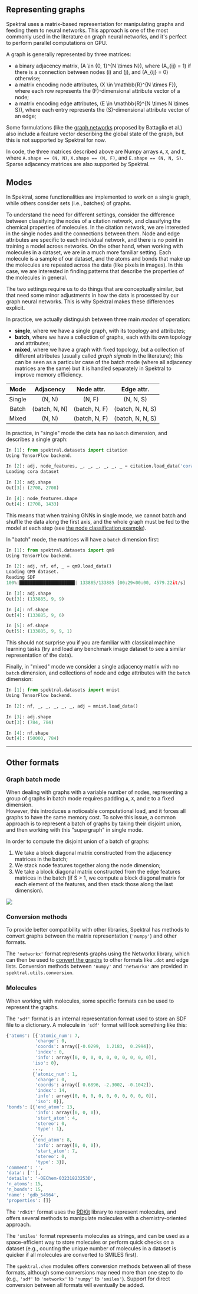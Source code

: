 ## Representing graphs

Spektral uses a matrix-based representation for manipulating graphs and feeding them to neural networks. This approach is one of the most commonly used in the literature on graph neural networks, and it's perfect to perform parallel computations on GPU.

A graph is generally represented by three matrices:

- a binary adjacency matrix, \(A \in \{0, 1\}^{N \times N}\), where \(A_{ij} = 1\) if there is a connection between nodes \(i\) and \(j\), and \(A_{ij} = 0\) otherwise;
- a matrix encoding node attributes, \(X \in \mathbb{R}^{N \times F}\), where each row represents the \(F\)-dimensional attribute vector of a node;
- a matrix encoding edge attributes, \(E \in \mathbb{R}^{N \times N \times S}\), where each entry represents the \(S\)-dimensional attribute vector of an edge;

Some formulations (like the [graph networks](https://arxiv.org/abs/1806.01261) proposed by Battaglia et al.) also include a feature vector describing the global state of the graph, but this is not supported by Spektral for now. 

In code, the three matrices described above are Numpy arrays `A`, `X`, and `E`, where `A.shape == (N, N)`, `X.shape == (N, F)`, and `E.shape == (N, N, S)`.
Sparse adjacency matrices are also supported by Spektral.


## Modes

In Spektral, some functionalities are implemented to work on a single graph, while others consider sets (i.e., batches) of graphs. 

To understand the need for different settings, consider the difference between classifying the nodes of a citation network, and classifying the chemical properties of molecules.
In the citation network, we are interested in the single nodes and the connections between them. Node and edge attributes are specific to each individual network, and there is no point in training a model across networks. 
On the other hand, when working with molecules in a dataset, we are in a much more familiar setting. Each molecule is a sample of our dataset, and the atoms and bonds that make up the molecules are repeated across the data (like pixels in images). In this case, we are interested in finding patterns that describe the properties of the molecules in general. 

The two settings require us to do things that are conceptually similar, but that need some minor adjustments in how the data is processed by our graph neural networks. This is why Spektral makes these differences explicit.


In practice, we actually distinguish between three main _modes_ of operation: 

- **single**, where we have a single graph, with its topology and attributes;
- **batch**, where we have a collection of graphs, each with its own topology and attributes;
- **mixed**, where we have a graph with fixed topology, but a collection of different attributes (usually called _graph signals_ in the literature); this can be seen as a particular case of the batch mode (where all adjacency matrices are the same) but it is handled separately in Spektral to improve memory efficiency.

|Mode  |Adjacency    |Node attr.   |Edge attr.      |
|:----:|:-----------:|:-----------:|:--------------:|
|Single|(N, N)       |(N, F)       |(N, N, S)       |
|Batch |(batch, N, N)|(batch, N, F)|(batch, N, N, S)|
|Mixed |(N, N)       |(batch, N, F)|(batch, N, N, S)|


In practice, in "single" mode the data has no `batch` dimension, and describes a single graph:

```py
In [1]: from spektral.datasets import citation
Using TensorFlow backend.

In [2]: adj, node_features, _, _, _, _, _, _ = citation.load_data('cora')
Loading cora dataset

In [3]: adj.shape
Out[3]: (2708, 2708)

In [4]: node_features.shape
Out[4]: (2708, 1433)
```

This means that when training GNNs in single mode, we cannot batch and shuffle the data along the first axis, and the whole graph must be fed to the model at each step (see [the node classification example](https://github.com/danielegrattarola/spektral/blob/master/examples/node_classification_gcn.py)).

In "batch" mode, the matrices will have a `batch` dimension first: 

```py
In [1]: from spektral.datasets import qm9
Using TensorFlow backend.

In [2]: adj, nf, ef, _ = qm9.load_data()
Loading QM9 dataset.
Reading SDF
100%|█████████████████████| 133885/133885 [00:29<00:00, 4579.22it/s]

In [3]: adj.shape
Out[3]: (133885, 9, 9)

In [4]: nf.shape
Out[4]: (133885, 9, 6)

In [5]: ef.shape
Out[5]: (133885, 9, 9, 1)
```

This should not surprise you if you are familiar with classical machine learning tasks (try and load any benchmark image dataset to see a similar representation of the data).

Finally, in "mixed" mode we consider a single adjacency matrix with no `batch` dimension, and collections of node and edge attributes with the `batch` dimension:

```py
In [1]: from spektral.datasets import mnist
Using TensorFlow backend.

In [2]: nf, _, _, _, _, _, adj = mnist.load_data()

In [3]: adj.shape
Out[3]: (784, 784)

In [4]: nf.shape
Out[4]: (50000, 784)
```

---

## Other formats


### Graph batch mode

When dealing with graphs with a variable number of nodes, representing a group of graphs in batch mode requires padding `A`, `X`, and `E` to a fixed dimension.  
However, this introduces a noticeable computational load, and it forces all graphs to have the same memory cost. To solve this issue, a common approach is to represent a batch of graphs by taking their disjoint union, and then working with this "supergraph" in single mode.

In order to compute the disjoint union of a batch of graphs: 

1. We take a block diagonal matrix constructed from the adjacency matrices in the batch;
2. We stack node features together along the node dimension;
3. We take a block diagonal matrix constructed from the edge features matrices in the batch (if S > 1, we compute a block diagonal matrix for each element of the features, and then stack those along the last dimension).

![](https://danielegrattarola.github.io/spektral/img/graph_batch.svg)


### Conversion methods

To provide better compatibility with other libraries, Spektral has methods to convert graphs between the matrix representation (`'numpy'`) and other formats. 

The `'networkx'` format represents graphs using the Networkx library, which can then be used to [convert the graphs](https://networkx.github.io/documentation/networkx-1.10/reference/convert.html) to other formats like `.dot` and edge lists. 
Conversion methods between `'numpy'` and `'networkx'` are provided in `spektral.utils.conversion`.


### Molecules

When working with molecules, some specific formats can be used to represent the graphs. 

The `'sdf'` format is an internal representation format used to store an SDF file to a dictionary. A molecule in `'sdf'` format will look something like this: 

```py
{'atoms': [{'atomic_num': 7,
           'charge': 0,
           'coords': array([-0.0299,  1.2183,  0.2994]),
           'index': 0,
           'info': array([0, 0, 0, 0, 0, 0, 0, 0, 0, 0]),
          'iso': 0},
          ...,
          {'atomic_num': 1,
           'charge': 0,
           'coords': array([ 0.6896, -2.3002, -0.1042]),
           'index': 14,
           'info': array([0, 0, 0, 0, 0, 0, 0, 0, 0, 0]),
           'iso': 0}],
'bonds': [{'end_atom': 13,
           'info': array([0, 0, 0]),
           'start_atom': 4,
           'stereo': 0,
           'type': 1},
          ...,
          {'end_atom': 8,
           'info': array([0, 0, 0]),
           'start_atom': 7,
           'stereo': 0,
           'type': 3}],
'comment': '',
'data': [''],
'details': '-OEChem-03231823253D',
'n_atoms': 15,
'n_bonds': 15,
'name': 'gdb_54964',
'properties': []}
```

The `'rdkit'` format uses the [RDKit](http://www.rdkit.org/docs/index.html) library to represent molecules, and offers several methods to manipulate molecules with a chemistry-oriented approach.

The `'smiles'` format represents molecules as strings, and can be used as a space-efficient way to store molecules or perform quick checks on a dataset (e.g., counting the unique number of molecules in a dataset is quicker if all molecules are converted to SMILES first).

The `spektral.chem` modules offers conversion methods between all of these formats, although some conversions may need more than one step to do (e.g., `'sdf'` to `'networkx'` to `'numpy'` to `'smiles'`). Support for direct conversion between all formats will eventually be added.
